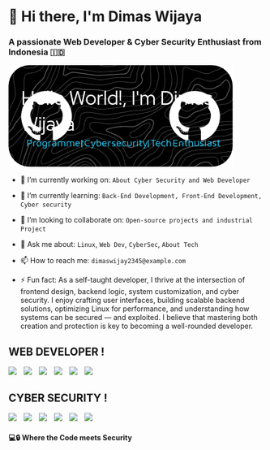 # 👋 Hi there, I'm Dimas Wijaya
### A passionate **Web Developer** & **Cyber Security Enthusiast** from Indonesia 🇮🇩




![Dimm-2007](./banner.png)


- 🔭 I’m currently working on: `About Cyber Security and Web Developer`
- 🌱 I’m currently learning: `Back-End Development, Front-End Development, Cyber security`
- 👯 I’m looking to collaborate on: `Open-source projects and industrial Project`
- 💬 Ask me about: `Linux`, `Web Dev`, `CyberSec`, `About Tech`
- 📫 How to reach me: `dimaswijay2345@example.com`


- ⚡ Fun fact: As a self-taught developer, I thrive at the intersection of frontend design, backend logic, system customization, and cyber security. I enjoy crafting user interfaces, building scalable backend solutions, optimizing Linux for performance, and understanding how systems can be secured — and exploited. I believe that mastering both creation and protection is key to becoming a well-rounded developer.

## WEB DEVELOPER !
<p align=left>
<img src="https://img.shields.io/badge/VSCode-0078D4?style=for-the-badge&logo=visual%20studio%20code&logoColor=white" style="margin-right:10px;" />
<img src="https://img.shields.io/badge/HTML5-E34F26?style=for-the-badge&logo=html5&logoColor=white" style="margin-right:10px;" />
<img src="https://img.shields.io/badge/JavaScript-323330?style=for-the-badge&logo=javascript&logoColor=F7DF1E" style="margin-right:10px;"/>
<img src="https://img.shields.io/badge/CSS3-1572B6?style=for-the-badge&logo=css3&logoColor=white" style="margin-right:10px;"/>
<img src="https://img.shields.io/badge/PHP-777BB4?style=for-the-badge&logo=php&logoColor=white" style="margin-right:10px;"/>
<img src="https://img.shields.io/badge/Python-FFD43B?style=for-the-badge&logo=python&logoColor=blue" style="margin-right:10px;" />
</p>

## CYBER SECURITY !

<p align="left">
  <img src="https://img.shields.io/badge/Kali_Linux-268BEE?style=for-the-badge&logo=kalilinux&logoColor=white" style="margin-right:10px;" />
  <img src="https://img.shields.io/badge/Pop!_OS-48B9C7?style=for-the-badge&logo=popos&logoColor=white" style="margin-right:10px;" />
  <img src="https://img.shields.io/badge/Nmap-3980D7?style=for-the-badge&logo=nmap&logoColor=white" style="margin-right:10px;" />
  <img src="https://img.shields.io/badge/John_The_Ripper-E63946?style=for-the-badge&logoColor=white" style="margin-right:10px;" />
  <img src="https://img.shields.io/badge/Metasploit-202020?style=for-the-badge&logo=metasploit&logoColor=white" style="margin-right:10px;" />
  <img src="https://img.shields.io/badge/HashCat-964B00?style=for-the-badge&logo=gnupg&logoColor=white" style="margin-right:10px;" />
</p>





#### 💻🔒 Where the **Code** meets **Security**


